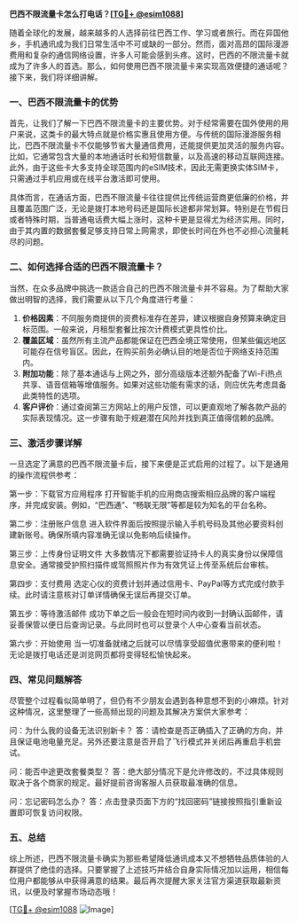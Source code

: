 **巴西不限流量卡怎么打电话？[[TG💪+ @esim1088](https://t.me/s/esim1088)]**

随着全球化的发展，越来越多的人选择前往巴西工作、学习或者旅行。而在异国他乡，手机通讯成为我们日常生活中不可或缺的一部分。然而，面对高昂的国际漫游费用和复杂的通信网络设置，许多人可能会感到头疼。这时，巴西的不限流量卡就成为了许多人的首选。那么，如何使用巴西不限流量卡来实现高效便捷的通话呢？接下来，我们将详细讲解。

### 一、巴西不限流量卡的优势

首先，让我们了解一下巴西不限流量卡的主要优势。对于经常需要在国外使用的用户来说，这类卡的最大特点就是价格实惠且使用方便。与传统的国际漫游服务相比，巴西不限流量卡不仅能够节省大量通信费用，还能提供更加灵活的服务内容。比如，它通常包含大量的本地通话时长和短信数量，以及高速的移动互联网连接。此外，由于这些卡大多支持全球范围内的eSIM技术，因此无需更换实体SIM卡，只需通过手机应用或在线平台激活即可使用。

具体而言，在通话方面，巴西不限流量卡往往提供比传统运营商更低廉的价格，并且覆盖范围广泛，无论是拨打本地号码还是国际长途都非常划算。特别是在节假日或者特殊时期，当普通电话费大幅上涨时，这种卡更是显得尤为经济实用。同时，由于其内置的数据套餐足够支持日常上网需求，即使长时间在外也不必担心流量耗尽的问题。

### 二、如何选择合适的巴西不限流量卡？

当然，在众多品牌中挑选一款适合自己的巴西不限流量卡并不容易。为了帮助大家做出明智的选择，我们需要从以下几个角度进行考量：

1. **价格因素**：不同服务商提供的资费标准存在差异，建议根据自身预算来确定目标范围。一般来说，月租型套餐比按次计费模式更具性价比。
2. **覆盖区域**：虽然所有主流产品都能保证在巴西全境正常使用，但某些偏远地区可能存在信号盲区。因此，在购买前务必确认目的地是否位于网络支持范围内。
3. **附加功能**：除了基本通话与上网之外，部分高级版本还额外配备了Wi-Fi热点共享、语音信箱等增值服务。如果对这些功能有需求的话，则应优先考虑具备此类特性的选项。
4. **客户评价**：通过查阅第三方网站上的用户反馈，可以更直观地了解各款产品的实际表现情况。这一步骤有助于规避潜在风险并找到真正值得信赖的品牌。

### 三、激活步骤详解

一旦选定了满意的巴西不限流量卡后，接下来便是正式启用的过程了。以下是通用的操作流程供参考：

第一步：下载官方应用程序
打开智能手机的应用商店搜索相应品牌的客户端程序，并完成安装。例如，“巴西通”、“畅联无限”等都是较为知名的平台名称。

第二步：注册账户信息
进入软件界面后按照提示输入手机号码及其他必要资料创建新账号。确保所填内容准确无误以免影响后续操作。

第三步：上传身份证明文件
大多数情况下都需要验证持卡人的真实身份以保障信息安全。通常接受护照扫描件或驾照照片作为有效凭证上传至系统后台审核。

第四步：支付费用
选定心仪的资费计划并通过信用卡、PayPal等方式完成付款手续。此时请注意核对订单详情确保无误后再提交订单。

第五步：等待激活邮件
成功下单之后一般会在短时间内收到一封确认函邮件，请妥善保管以便日后查询记录。与此同时也可以登录个人中心查看当前状态。

第六步：开始使用
当一切准备就绪之后就可以尽情享受超值优惠带来的便利啦！无论是拨打电话还是浏览网页都将变得轻松愉快起来。

### 四、常见问题解答

尽管整个过程看似简单明了，但仍有不少朋友会遇到各种意想不到的小麻烦。针对这种情况，这里整理了一些高频出现的问题及其解决方案供大家参考：

问：为什么我的设备无法识别新卡？
答：请检查是否正确插入了正确的方向，并且保证电池电量充足。另外还要注意是否开启了飞行模式并关闭后再重启手机尝试。

问：能否中途更改套餐类型？
答：绝大部分情况下是允许修改的，不过具体规则取决于各个商家的规定。最好提前咨询客服人员获取最准确的信息。

问：忘记密码怎么办？
答：点击登录页面下方的“找回密码”链接按照指引重新设置即可恢复访问权限。

### 五、总结

综上所述，巴西不限流量卡确实为那些希望降低通讯成本又不想牺牲品质体验的人群提供了绝佳的选择。只要掌握了上述技巧并结合自身实际情况加以运用，相信每位用户都能够从中获得满意的结果。最后再次提醒大家关注官方渠道获取最新资讯，以便及时掌握市场动态哦！

[[TG💪+ @esim1088](https://t.me/s/esim1088) ![Image](https://i.postimg.cc/4NQfJmqS/Snipaste-2025-05-13-00-14-12.png)]